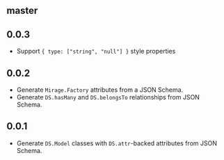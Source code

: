 master
------

0.0.3
-----

* Support `{ type: ["string", "null"] }` style properties

0.0.2
-----

* Generate `Mirage.Factory` attributes from a JSON Schema.
* Generate `DS.hasMany` and `DS.belongsTo` relationships from JSON Schema.

0.0.1
-----

* Generate `DS.Model` classes with `DS.attr`-backed attributes from JSON Schema.
